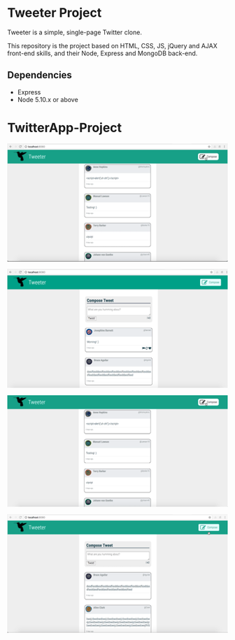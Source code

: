 # Tweeter Project

Tweeter is a simple, single-page Twitter clone.

This repository is the project based on HTML, CSS, JS, jQuery and AJAX front-end skills, and their Node, Express and MongoDB back-end.

## Dependencies
- Express
- Node 5.10.x or above

# TwitterApp-Project

!["Screenshot of tweet compose box"](https://github.com/EshaRoda/TwitterApp-Project/blob/master/docs/tweetsComposer.png)


!["Screenshot of tweets hover"](https://github.com/EshaRoda/TwitterApp-Project/blob/master/docs/tweetsHover.png)


!["Screenshot of tweets with script in it"](https://github.com/EshaRoda/TwitterApp-Project/blob/master/docs/tweetsScript.png)


!["Screenshot of tweets with more than one line"](https://github.com/EshaRoda/TwitterApp-Project/blob/master/docs/tweetsWithMoreContent.png)
